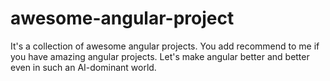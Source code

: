 # awesome-angular-project
It's a collection of awesome angular projects. You add recommend to me if you have amazing angular projects. Let's make angular better and better even in such an AI-dominant world.
